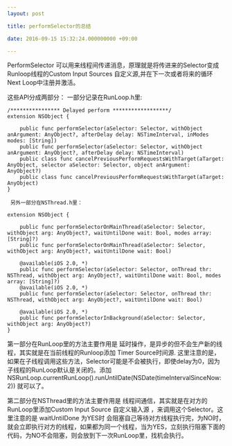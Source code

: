 ```yaml
---
layout: post

title: performSelector的总结

date: 2016-09-15 15:32:24.000000000 +09:00

---
```


PerformSelector 可以用来线程间传递消息，原理就是将传进来的Selector变成Runloop线程的Custom Input Sources  自定义源,并在下一次或者将来的循环Next Loop中注册并激活。

这些API分成两部分：
     一部分记录在RunLoop.h里:
```
/**************** Delayed perform ******************/
extension NSObject {

    public func performSelector(aSelector: Selector, withObject anArgument: AnyObject?, afterDelay delay: NSTimeInterval, inModes modes: [String])
    public func performSelector(aSelector: Selector, withObject anArgument: AnyObject?, afterDelay delay: NSTimeInterval)
    public class func cancelPreviousPerformRequestsWithTarget(aTarget: AnyObject, selector aSelector: Selector, object anArgument: AnyObject?)
    public class func cancelPreviousPerformRequestsWithTarget(aTarget: AnyObject)
}
```
     另外一部分在NSThread.h里：

```
extension NSObject {

    public func performSelectorOnMainThread(aSelector: Selector, withObject arg: AnyObject?, waitUntilDone wait: Bool, modes array: [String]?)
    public func performSelectorOnMainThread(aSelector: Selector, withObject arg: AnyObject?, waitUntilDone wait: Bool)

    @available(iOS 2.0, *)
    public func performSelector(aSelector: Selector, onThread thr: NSThread, withObject arg: AnyObject?, waitUntilDone wait: Bool, modes array: [String]?)
    @available(iOS 2.0, *)
    public func performSelector(aSelector: Selector, onThread thr: NSThread, withObject arg: AnyObject?, waitUntilDone wait: Bool)

    @available(iOS 2.0, *)
    public func performSelectorInBackground(aSelector: Selector, withObject arg: AnyObject?)
}
```

第一部分在RunLoop里的方法主要作用是
     延时操作，是异步的但不会生产新的线程，其实就是在当前线程的Runloop添加 Timer Source时间源. 这里注意的是，如果在子线程调用这些方法，Selector可能是不会被执行，即使delay为0，因为子线程的RunLoop默认是关闭的。添加 NSRunLoop.currentRunLoop().runUntilDate(NSDate(timeIntervalSinceNow: 2))
就可以了。

第二部分在NSThread里的方法主要作用是
     线程间通信，其实就是在对方的RunLoop里添加Custom Input Source 自定义输入源 ，来调用这个Selector。这里注意的是 waitUntilDone 为YES时 会阻塞自己等待对方线程执行完，为NO时，就会立即执行对方的线程，如果都为同一个线程，当为YES，立刻执行阻塞下面的代码，为NO不会阻塞，则会放到下一次RunLoop里，找机会执行。